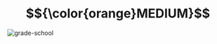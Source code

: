 # $${\color{orange}MEDIUM}$$
![grade-school](https://user-images.githubusercontent.com/65892342/232449314-53ee24c1-5116-4f7c-8af0-ccea23ad8a08.svg)
